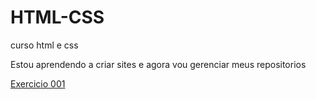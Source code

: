 # HTML-CSS
 curso html e css

 Estou aprendendo a criar sites e agora vou gerenciar meus repositorios

 <a href="https://vitor-l-moura.github.io/HTML-CSS/EXERCICIOS/EX001/">
 Exercicio 001</a>
